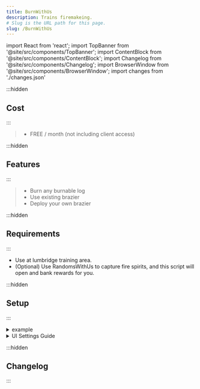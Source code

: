 ```yaml
---
title: BurnWithUs
description: Trains firemakeing.
# Slug is the URL path for this page.
slug: /BurnWithUs
---
```


import React from 'react';
import TopBanner from '@site/src/components/TopBanner';
import ContentBlock from '@site/src/components/ContentBlock';
import Changelog from '@site/src/components/Changelog';
import BrowserWindow from '@site/src/components/BrowserWindow';
import changes from './changes.json'

<TopBanner title="BurnWithUs" version="v1.0.6" skill="firemakeing">
</TopBanner>

:::hidden

## Cost

:::

<ContentBlock title="Cost">

> - FREE / month (not including client access)

</ContentBlock>

:::hidden

## Features

:::

<ContentBlock title="Features">

> - Burn any burnable log
> - Use existing brazier
> - Deploy your own brazier

</ContentBlock>

:::hidden

## Requirements

:::
<ContentBlock title="Requirements">

- Use at lumbridge training area.
- (Optional) Use RandomsWithUs to capture fire spirits, and this script will open and bank rewards for you.

</ContentBlock>

:::hidden

## Setup

:::
<ContentBlock title="Setup">

<details>
<summary>example</summary>

- example

</details>

<details>
<summary>UI Settings Guide</summary>

- example

</details>

</ContentBlock>

:::hidden

## Changelog

:::

<Changelog changes={changes}>

</Changelog>
